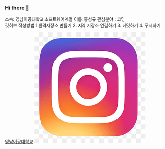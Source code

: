 ### Hi there 👋

소속: 영남이공대학교 소프트웨어계열
이름: 홍성규
관심분야 : 코딩
<br>
깃허브 작성방법
1.원격저장소 만들기
2. 지역 저장소 연결하기
3. 커밋하기
4. 푸시하기

[영남이공대학교](http://www.ync.ac.kr)
![사진업로드](./insta.png)
<!--
**DrHong75/DrHong75** is a ✨ _special_ ✨ repository because its `README.md` (this file) appears on your GitHub profile.

Here are some ideas to get you started:

- 🔭 I’m currently working on ...
- 🌱 I’m currently learning ...
- 👯 I’m looking to collaborate on ...
- 🤔 I’m looking for help with ...
- 💬 Ask me about ...
- 📫 How to reach me: ...
- 😄 Pronouns: ...
- ⚡ Fun fact: ...
-->
